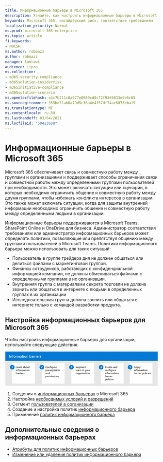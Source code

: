 ```yaml
---
title: Информационные барьеры в Microsoft 365
description: Узнайте, как настроить информационные барьеры в Microsoft 365.
keywords: Microsoft 365, инсайдерский риск, соответствие требованиям
localization_priority: Normal
ms.prod: microsoft-365-enterprise
ms.topic: article
f1.keywords:
- NOCSH
ms.author: robmazz
author: robmazz
manager: laurawi
audience: itpro
ms.collection:
- m365-security-compliance
- m365solution-insiderrisk
- m365initiative-compliance
- m365solution-scenario
ms.openlocfilehash: a4c7b711c0a977e0980cd0c72f9369833e9e5c65
ms.sourcegitcommit: 355bd51ab6a79d5c36a4e4f57df74ae6873eba19
ms.translationtype: MT
ms.contentlocale: ru-RU
ms.lasthandoff: 03/04/2021
ms.locfileid: "50423600"
---
```

# <a name="information-barriers-in-microsoft-365"></a>Информационные барьеры в Microsoft 365

Microsoft 365 обеспечивает связь и совместную работу между группами и организациями и поддерживает способы ограничения связи и совместной работы между определенными группами пользователей при необходимости. Это может включать ситуации или сценарии, в которых необходимо ограничить общение и совместную работу между двумя группами, чтобы избежать конфликта интересов в организации. Это также может включать ситуации, когда для защиты внутренней информации необходимо ограничить общение и совместную работу между определенными людьми в организации.

Информационные барьеры поддерживаются в Microsoft Teams, SharePoint Online и OneDrive для бизнеса. Администратор соответствия требованиям или администратор информационных барьеров может определять политики, позволяющие или препятствуя общению между группами пользователей в Microsoft Teams. Политики информационного барьера можно использовать для таких ситуаций:

- Пользователь в группе трейдера дня не должен общаться или делиться файлами с маркетинговой группой.
- Финансы сотрудников, работающих с конфиденциальной информацией компании, не должны обмениваться файлами с определенными группами в их организации.
- Внутренняя группа с материалами секрета торговли не должна звонить или общаться в интернете с людьми в определенных группах в их организации
- Исследовательская группа должна звонить или общаться в интернете только с командой разработки продукта.

## <a name="configure-information-barriers-for-microsoft-365"></a>Настройка информационных барьеров для Microsoft 365

Чтобы настроить информационные барьеры для организации, используйте следующие действия:

![Действия по информационным барьерам для решения проблем, связанных с инсайдерской информацией](../media/ir-solution-ib-steps.png)

1. Сведения о [информационных барьерах](information-barriers.md) в Microsoft 365
2. Настройка [необходимых условий и разрешений](information-barriers-policies.md#prerequisites)
3. Сегмент [пользователей в организации](information-barriers-policies.md#part-1-segment-users)
4. Создание и настройка политик [информационного барьера](information-barriers-policies.md#part-2-define-information-barrier-policies)
5. Применение [политик информационного барьера](information-barriers-policies.md#part-3-apply-information-barrier-policies)

## <a name="more-information-about-information-barriers"></a>Дополнительные сведения о информационных барьерах

- [Атрибуты для политик информационных барьеров](information-barriers-attributes.md)
- [Изменение или удаление политик информационного барьера](information-barriers-edit-segments-policies.md)